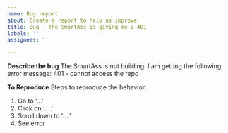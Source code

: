 ```yaml
---
name: Bug report
about: Create a report to help us improve
title: Bug - The SmartAss is giving me a 401
labels: ''
assignees: ''

---
```


**Describe the bug**
The SmartAss is not building. I am getting the following error message: 401 - cannot access the repo

**To Reproduce**
Steps to reproduce the behavior:
1. Go to '...'
2. Click on '....'
3. Scroll down to '....'
4. See error
